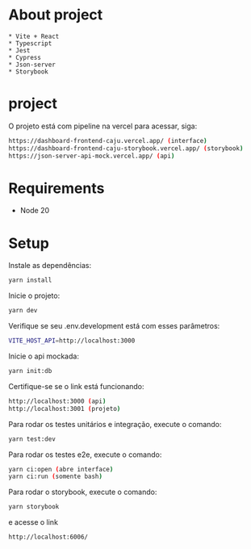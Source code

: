 # About project

```
* Vite + React
* Typescript
* Jest
* Cypress
* Json-server
* Storybook
```

# project

O projeto está com pipeline na vercel para acessar, siga: 

```bash
https://dashboard-frontend-caju.vercel.app/ (interface)
https://dashboard-frontend-caju-storybook.vercel.app/ (storybook)
https://json-server-api-mock.vercel.app/ (api)
```

# Requirements

- Node 20

# Setup

Instale as dependências:

```bash
yarn install
```

Inicie o projeto:

```bash
yarn dev
```

Verifique se seu .env.development está com esses parâmetros:

```bash
VITE_HOST_API=http://localhost:3000
```

Inicie o api mockada:

```bash
yarn init:db
```

Certifique-se se o link está funcionando:

```bash
http://localhost:3000 (api)
http://localhost:3001 (projeto)
```

Para rodar os testes unitários e integração, execute o comando:

```bash
yarn test:dev
```

Para rodar os testes e2e, execute o comando:

```bash
yarn ci:open (abre interface)
yarn ci:run (somente bash)
```

Para rodar o storybook, execute o comando:

```bash
yarn storybook
```

e acesse o link 

```bash
http://localhost:6006/
```
